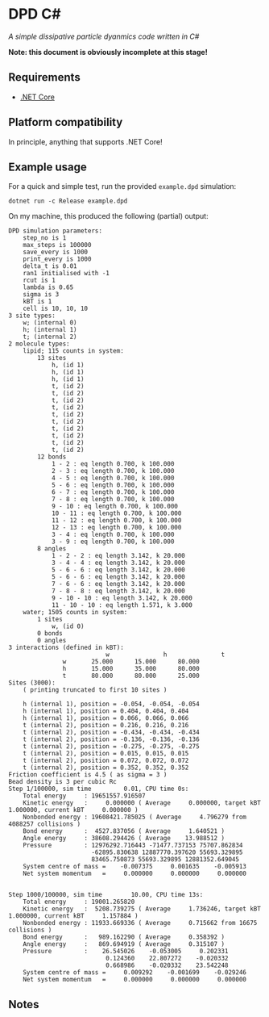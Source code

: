 # DPD C#

_A simple dissipative particle dyanmics code written in C#_

**Note: this document is obviously incomplete at this stage!**

## Requirements

* [.NET Core](https://www.microsoft.com/net/learn/get-started/macos)

## Platform compatibility

In principle, anything that supports .NET Core!

## Example usage

For a quick and simple test, run the provided `example.dpd` simulation:

	dotnet run -c Release example.dpd

On my machine, this produced the following (partial) output:

	DPD simulation parameters:
		step_no is 1
		max_steps is 100000
		save_every is 1000
		print_every is 1000
		delta_t is 0.01
		ran1 initialised with -1
		rcut is 1
		lambda is 0.65
		sigma is 3
		kBT is 1
		cell is 10, 10, 10
	3 site types:
		w; (internal 0)
		h; (internal 1)
		t; (internal 2)
	2 molecule types:
		lipid; 115 counts in system:
			13 sites
				h, (id 1)
				h, (id 1)
				h, (id 1)
				t, (id 2)
				t, (id 2)
				t, (id 2)
				t, (id 2)
				t, (id 2)
				t, (id 2)
				t, (id 2)
				t, (id 2)
				t, (id 2)
				t, (id 2)
			12 bonds
				1 - 2 : eq length 0.700, k 100.000
				2 - 3 : eq length 0.700, k 100.000
				4 - 5 : eq length 0.700, k 100.000
				5 - 6 : eq length 0.700, k 100.000
				6 - 7 : eq length 0.700, k 100.000
				7 - 8 : eq length 0.700, k 100.000
				9 - 10 : eq length 0.700, k 100.000
				10 - 11 : eq length 0.700, k 100.000
				11 - 12 : eq length 0.700, k 100.000
				12 - 13 : eq length 0.700, k 100.000
				3 - 4 : eq length 0.700, k 100.000
				3 - 9 : eq length 0.700, k 100.000
			8 angles
				1 - 2 - 2 : eq length 3.142, k 20.000
				3 - 4 - 4 : eq length 3.142, k 20.000
				5 - 6 - 6 : eq length 3.142, k 20.000
				5 - 6 - 6 : eq length 3.142, k 20.000
				7 - 6 - 6 : eq length 3.142, k 20.000
				7 - 8 - 8 : eq length 3.142, k 20.000
				9 - 10 - 10 : eq length 3.142, k 20.000
				11 - 10 - 10 : eq length 1.571, k 3.000
		water; 1505 counts in system:
			1 sites
				w, (id 0)
			0 bonds
			0 angles
	3 interactions (defined in kBT):
	              	           w	           h	           t
		           w	   25.000	   15.000	   80.000
		           h	   15.000	   35.000	   80.000
		           t	   80.000	   80.000	   25.000
	Sites (3000):
		( printing truncated to first 10 sites )

		h (internal 1), position = -0.054, -0.054, -0.054
		h (internal 1), position = 0.404, 0.404, 0.404
		h (internal 1), position = 0.066, 0.066, 0.066
		t (internal 2), position = 0.216, 0.216, 0.216
		t (internal 2), position = -0.434, -0.434, -0.434
		t (internal 2), position = -0.136, -0.136, -0.136
		t (internal 2), position = -0.275, -0.275, -0.275
		t (internal 2), position = 0.015, 0.015, 0.015
		t (internal 2), position = 0.072, 0.072, 0.072
		t (internal 2), position = 0.352, 0.352, 0.352
	Friction coefficient is 4.5 ( as sigma = 3 )
	Bead density is 3 per cubic Rc
	Step 1/100000, sim time         0.01, CPU time 0s:
		Total energy     : 19651557.916507
		Kinetic energy   :     0.000000 ( Average     0.000000, target kBT     1.000000, current kBT     0.000000 )
		Nonbonded energy : 19608421.785025 ( Average     4.796279 from 4088257 collisions )
		Bond energy      :  4527.837056 ( Average     1.640521 )
		Angle energy     : 38608.294426 ( Average    13.988512 )
		Pressure         : 12976292.716443 -71477.737153 75707.862834
		                   -62895.830638 12887770.397620 55693.329895
		                   83465.750873 55693.329895 12881352.649045
		System centre of mass =    -0.007375     0.001635    -0.005913
		Net system momentum   =     0.000000     0.000000     0.000000


	Step 1000/100000, sim time        10.00, CPU time 13s:
		Total energy     : 19001.265820
		Kinetic energy   :  5208.739275 ( Average     1.736246, target kBT     1.000000, current kBT     1.157884 )
		Nonbonded energy : 11933.669336 ( Average     0.715662 from 16675 collisions )
		Bond energy      :   989.162290 ( Average     0.358392 )
		Angle energy     :   869.694919 ( Average     0.315107 )
		Pressure         :    26.545026    -0.053005     0.202331
		                       0.124360    22.807272    -0.020332
		                       0.668986    -0.020332    23.542248
		System centre of mass =     0.009292    -0.001699    -0.029246
		Net system momentum   =     0.000000     0.000000     0.000000


## Notes
